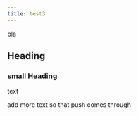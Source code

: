 ```yaml
---
title: test3
---
```


bla

## Heading
### small Heading
text

add more text so that push comes through

